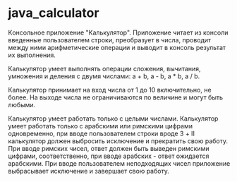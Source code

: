 # java_calculator
Kонсольное приложение "Калькулятор".
Приложение читает из консоли введенные пользователем строки, 
преобразует в числа, проводит между ними арифметические операции
и выводит в консоль результат их выполнения.

Калькулятор умеет выполнять операции сложения, вычитания,
умножения и деления с двумя числами: a + b, a - b, a * b, a / b.

Калькулятор принимает на вход числа от 1 до 10 включительно, не более.
На выходе числа не ограничиваются по величине и могут быть любыми.

Калькулятор умеет работать только с целыми числами.
Калькулятор умеет работать только с арабскими или римскими цифрами одновременно, 
при вводе пользователем строки вроде 3 + II калькулятор должен выбросить исключение и прекратить свою работу.
При вводе римских чисел, ответ должен быть выведен римскими цифрами, соответственно, при вводе арабских - ответ ожидается арабскими.
При вводе пользователем неподходящих чисел приложение выбрасывает исключение и завершает свою работу.
